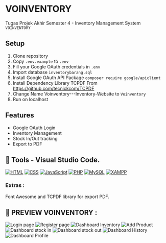 # VOINVENTORY

Tugas Projek Akhir Semester 4 - Inventory Management System `VOINVENTORY`

## Setup

1. Clone repository
2. Copy `.env.example` to `.env`
3. Fill your Google OAuth credentials in `.env`
4. Import database `inventorybarang.sql`
5. Install Google OAuth API Package `composer require google/apiclient`
6. Install Dependency Library TCPDF From https://github.com/tecnickcom/TCPDF
7. Change Name Voinventory---Inventory-Website to `Voinventory`
8. Run on localhost

## Features

- Google OAuth Login
- Inventory Management
- Stock In/Out tracking
- Export to PDF

## 📌 Tools - Visual Studio Code.
[![HTML](https://img.shields.io/badge/HTML5-%23E34F26.svg?style=for-the-badge&logo=html5&logoColor=white)](https://developer.mozilla.org/en-US/docs/Web/HTML)
[![CSS](https://img.shields.io/badge/CSS3-%231572B6.svg?style=for-the-badge&logo=css3&logoColor=white)](https://developer.mozilla.org/en-US/docs/Web/CSS)
[![JavaScript](https://img.shields.io/badge/JavaScript-%23F7DF1E.svg?style=for-the-badge&logo=javascript&logoColor=black)](https://developer.mozilla.org/en-US/docs/Web/JavaScript)
[![PHP](https://img.shields.io/badge/PHP-%23777BB4.svg?style=for-the-badge&logo=php&logoColor=white)](https://www.php.net/)
[![MySQL](https://img.shields.io/badge/MySQL-%234479A1.svg?style=for-the-badge&logo=mysql&logoColor=white)](https://www.mysql.com/)
[![XAMPP](https://img.shields.io/badge/XAMPP-FB7A24.svg?style=for-the-badge&logo=xampp&logoColor=white)](https://www.apachefriends.org/)

### Extras : 
Font Awesome and TCPDF library for export PDF.
## 📌 PREVIEW VOINVENTORY  :

![Login page](https://github.com/user-attachments/assets/a6ff8629-46e2-4abc-9f86-68ecaf7402e1)
![Register page](https://github.com/user-attachments/assets/99e3fe17-ec40-4378-a6af-bbc668187807)
![Dashboard Inventory](https://github.com/user-attachments/assets/59bf38fe-23b4-460f-a1dc-df06c782eac3)
![Add Product](https://github.com/user-attachments/assets/6d982bcf-29c2-4fab-88c4-4ae9e6d7826e)
![Dashboard stock in](https://github.com/user-attachments/assets/688b2bb4-8bc2-460b-af67-a5a88673e7e9)
![Dashboard stock out](https://github.com/user-attachments/assets/8859e3a4-d3be-4f17-842d-3e3c52f8104c)
![Dashboard History](https://github.com/user-attachments/assets/8abaa094-5c50-4d9d-9782-410c3c1cc603)
![Dashboard Profile](https://github.com/user-attachments/assets/46389ead-10e8-4e7f-98d3-21e0f2de8ea4)
